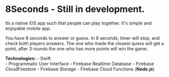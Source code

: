 # 8Seconds - Still in development.

Its a native iOS app such that people can play together.
It's simple and enjoyable mobile app.

You have 8 seconds to answer or guess. In 8 seconds, timer will stop, and check both players answers.
The one who made the closest quess will get a point, after 3 rounds the one who has more points will win the game.

 **Technologies:**
    - Swift<br>
    - Programmatic User Interface
    - Firebase Realtime Database
    - Firebase CloudFirestore
    - Firebase Storage
    - Firebase Cloud Functions (**Node.js**)
  
